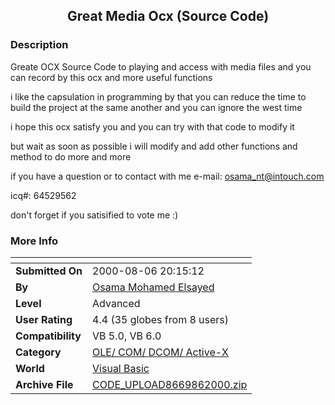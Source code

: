 ﻿<div align="center">

## Great Media Ocx \(Source Code\)


</div>

### Description

Greate OCX Source Code to playing and access with media files and you can record by this ocx and more useful functions

i like the capsulation in programming by that you can reduce the time to build the project at the same another and you can ignore the west time

i hope this ocx satisfy you and you can try with that code to modify it

but wait as soon as possible i will modify and add other functions and method to do more and more

if you have a question or to contact with me e-mail: osama_nt@intouch.com

icq#: 64529562

don't forget if you satisified to vote me :)
 
### More Info
 


<span>             |<span>
---                |---
**Submitted On**   |2000-08-06 20:15:12
**By**             |[Osama Mohamed Elsayed](https://github.com/Planet-Source-Code/PSCIndex/blob/master/ByAuthor/osama-mohamed-elsayed.md)
**Level**          |Advanced
**User Rating**    |4.4 (35 globes from 8 users)
**Compatibility**  |VB 5\.0, VB 6\.0
**Category**       |[OLE/ COM/ DCOM/ Active\-X](https://github.com/Planet-Source-Code/PSCIndex/blob/master/ByCategory/ole-com-dcom-active-x__1-29.md)
**World**          |[Visual Basic](https://github.com/Planet-Source-Code/PSCIndex/blob/master/ByWorld/visual-basic.md)
**Archive File**   |[CODE\_UPLOAD8669862000\.zip](https://github.com/Planet-Source-Code/osama-mohamed-elsayed-great-media-ocx-source-code__1-10456/archive/master.zip)








